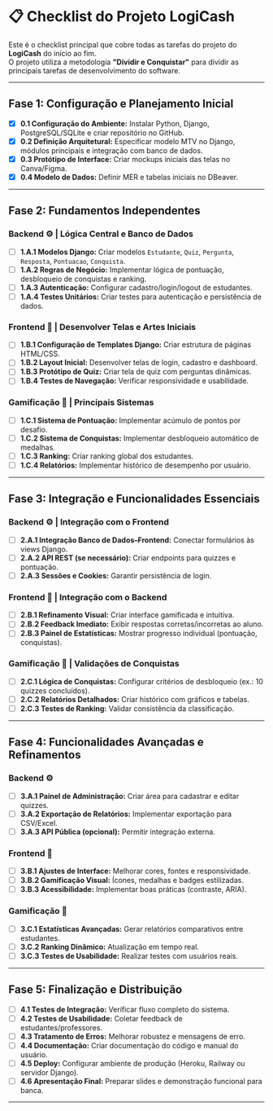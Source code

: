 # 📋 Checklist do Projeto LogiCash

Este é o checklist principal que cobre todas as tarefas do projeto do **LogiCash** do início ao fim.  
O projeto utiliza a metodologia **"Dividir e Conquistar"** para dividir as principais tarefas de desenvolvimento do software.

---

## Fase 1: Configuração e Planejamento Inicial 

- [X] **0.1 Configuração do Ambiente:** Instalar Python, Django, PostgreSQL/SQLite e criar repositório no GitHub.  
- [X] **0.2 Definição Arquitetural:** Especificar modelo MTV no Django, módulos principais e integração com banco de dados.  
- [X] **0.3 Protótipo de Interface:** Criar mockups iniciais das telas no Canva/Figma.  
- [X] **0.4 Modelo de Dados:** Definir MER e tabelas iniciais no DBeaver.  

---

## Fase 2: Fundamentos Independentes

### Backend ⚙️ | Lógica Central e Banco de Dados
- [ ] **1.A.1 Modelos Django:** Criar modelos `Estudante`, `Quiz`, `Pergunta`, `Resposta`, `Pontuacao`, `Conquista`.  
- [ ] **1.A.2 Regras de Negócio:** Implementar lógica de pontuação, desbloqueio de conquistas e ranking.  
- [ ] **1.A.3 Autenticação:** Configurar cadastro/login/logout de estudantes.  
- [ ] **1.A.4 Testes Unitários:** Criar testes para autenticação e persistência de dados.  

### Frontend 🎨 | Desenvolver Telas e Artes Iniciais
- [ ] **1.B.1 Configuração de Templates Django:** Criar estrutura de páginas HTML/CSS.  
- [ ] **1.B.2 Layout Inicial:** Desenvolver telas de login, cadastro e dashboard.  
- [ ] **1.B.3 Protótipo de Quiz:** Criar tela de quiz com perguntas dinâmicas.  
- [ ] **1.B.4 Testes de Navegação:** Verificar responsividade e usabilidade.  

### Gamificação 👑 | Principais Sistemas 
- [ ] **1.C.1 Sistema de Pontuação:** Implementar acúmulo de pontos por desafio.  
- [ ] **1.C.2 Sistema de Conquistas:** Implementar desbloqueio automático de medalhas.  
- [ ] **1.C.3 Ranking:** Criar ranking global dos estudantes.  
- [ ] **1.C.4 Relatórios:** Implementar histórico de desempenho por usuário.  

---

## Fase 3: Integração e Funcionalidades Essenciais

### Backend ⚙️ | Integração com o Frontend
- [ ] **2.A.1 Integração Banco de Dados–Frontend:** Conectar formulários às views Django.  
- [ ] **2.A.2 API REST (se necessário):** Criar endpoints para quizzes e pontuação.  
- [ ] **2.A.3 Sessões e Cookies:** Garantir persistência de login.  

### Frontend 🎨 | Integração com o Backend
- [ ] **2.B.1 Refinamento Visual:** Criar interface gamificada e intuitiva.  
- [ ] **2.B.2 Feedback Imediato:** Exibir respostas corretas/incorretas ao aluno.  
- [ ] **2.B.3 Painel de Estatísticas:** Mostrar progresso individual (pontuação, conquistas).  

### Gamificação 👑 | Validações de Conquistas
- [ ] **2.C.1 Lógica de Conquistas:** Configurar critérios de desbloqueio (ex.: 10 quizzes concluídos).  
- [ ] **2.C.2 Relatórios Detalhados:** Criar histórico com gráficos e tabelas.  
- [ ] **2.C.3 Testes de Ranking:** Validar consistência da classificação.  

---

## Fase 4: Funcionalidades Avançadas e Refinamentos

### Backend ⚙️
- [ ] **3.A.1 Painel de Administração:** Criar área para cadastrar e editar quizzes.  
- [ ] **3.A.2 Exportação de Relatórios:** Implementar exportação para CSV/Excel.  
- [ ] **3.A.3 API Pública (opcional):** Permitir integração externa.  

### Frontend 🎨
- [ ] **3.B.1 Ajustes de Interface:** Melhorar cores, fontes e responsividade.  
- [ ] **3.B.2 Gamificação Visual:** Ícones, medalhas e badges estilizadas.  
- [ ] **3.B.3 Acessibilidade:** Implementar boas práticas (contraste, ARIA).  

### Gamificação 👑
- [ ] **3.C.1 Estatísticas Avançadas:** Gerar relatórios comparativos entre estudantes.  
- [ ] **3.C.2 Ranking Dinâmico:** Atualização em tempo real.  
- [ ] **3.C.3 Testes de Usabilidade:** Realizar testes com usuários reais.  

---

## Fase 5: Finalização e Distribuição

- [ ] **4.1 Testes de Integração:** Verificar fluxo completo do sistema.  
- [ ] **4.2 Testes de Usabilidade:** Coletar feedback de estudantes/professores.  
- [ ] **4.3 Tratamento de Erros:** Melhorar robustez e mensagens de erro.  
- [ ] **4.4 Documentação:** Criar documentação do código e manual do usuário.  
- [ ] **4.5 Deploy:** Configurar ambiente de produção (Heroku, Railway ou servidor Django).  
- [ ] **4.6 Apresentação Final:** Preparar slides e demonstração funcional para banca.  

---
